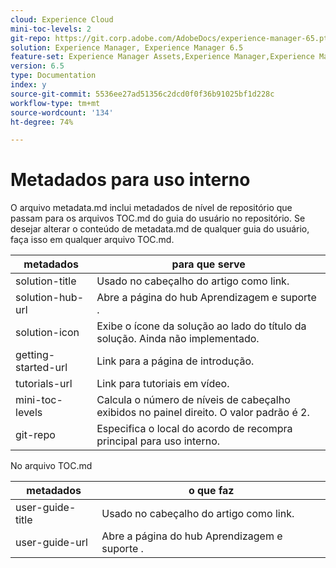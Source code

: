 ```yaml
---
cloud: Experience Cloud
mini-toc-levels: 2
git-repo: https://git.corp.adobe.com/AdobeDocs/experience-manager-65.pt-BR
solution: Experience Manager, Experience Manager 6.5
feature-set: Experience Manager Assets,Experience Manager,Experience Manager Sites, Experience Manager Forms
version: 6.5
type: Documentation
index: y
source-git-commit: 5536ee27ad51356c2dcd0f0f36b91025bf1d228c
workflow-type: tm+mt
source-wordcount: '134'
ht-degree: 74%

---
```



# Metadados para uso interno

O arquivo metadata.md inclui metadados de nível de repositório que passam para os arquivos TOC.md do guia do usuário no repositório. Se desejar alterar o conteúdo de metadata.md de qualquer guia do usuário, faça isso em qualquer arquivo TOC.md.

| metadados | para que serve |
|--- |--- |
| solution-title | Usado no cabeçalho do artigo como link. |
| solution-hub-url | Abre a página do hub Aprendizagem e suporte . |
| solution-icon | Exibe o ícone da solução ao lado do título da solução. Ainda não implementado. |
| getting-started-url | Link para a página de introdução. |
| tutorials-url | Link para tutoriais em vídeo. |
| mini-toc-levels | Calcula o número de níveis de cabeçalho exibidos no painel direito. O valor padrão é 2. |
| git-repo | Especifica o local do acordo de recompra principal para uso interno. |

No arquivo TOC.md

| metadados | o que faz |
|--- |--- |
| user-guide-title | Usado no cabeçalho do artigo como link. |
| user-guide-url | Abre a página do hub Aprendizagem e suporte . |
